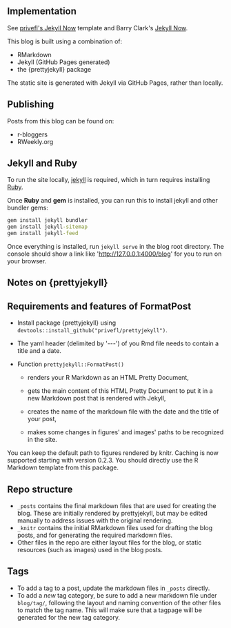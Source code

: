 ## Implementation

See [privefl's Jekyll Now](https://github.com/privefl/jekyll-now-r-template) template and Barry Clark's [Jekyll Now](https://github.com/barryclark/jekyll-now).

This blog is built using a combination of:
- RMarkdown
- Jekyll (GitHub Pages generated)
- the {prettyjekyll} package

The static site is generated with Jekyll via GitHub Pages, rather than locally.

## Publishing

Posts from this blog can be found on:
- r-bloggers
- RWeekly.org

## Jekyll and Ruby

To run the site locally, [jekyll](https://jekyllrb.com/docs/) is required, which in turn requires installing [Ruby](https://www.ruby-lang.org/en/downloads/). 

Once **Ruby** and **gem** is installed, you can run this to install jekyll and other bundler gems: 
```cmd
gem install jekyll bundler
gem install jekyll-sitemap 
gem install jekyll-feed
```

Once everything is installed, run `jekyll serve` in the blog root directory. The console should show a link like 'http://127.0.0.1:4000/blog' for you to run on your browser. 


## Notes on {prettyjekyll}

Requirements and features of FormatPost
---------------------------------------

- Install package {prettyjekyll} using `devtools::install_github("privefl/prettyjekyll")`.

- The yaml header (delimited by '---') of you Rmd file needs to contain a title and a date.

- Function `prettyjekyll::FormatPost()`

    - renders your R Markdown as an HTML Pretty Document,
    
    - gets the main content of this HTML Pretty Document to put it in a new Markdown post that is rendered with Jekyll,
    
    - creates the name of the markdown file with the date and the title of your post,
    
    - makes some changes in figures' and images' paths to be recognized in the site. 
    
You can keep the default path to figures rendered by knitr. Caching is now supported starting with version 0.2.3. You should directly use the R Markdown template from this package.

## Repo structure

* `_posts` contains the final markdown files that are used for creating the blog. These are initially rendered by prettyjekyll, but may be edited manually to address issues with the original rendering.
* `_knitr` contains the initial RMarkdown files used for drafting the blog posts, and for generating the required markdown files. 
* Other files in the repo are either layout files for the blog, or static resources (such as images) used in the blog posts.

## Tags

* To add a tag to a post, update the markdown files in `_posts` directly. 
* To add a _new_ tag category, be sure to add a new markdown file under `blog/tag/`, following the layout and naming convention of the other files to match the tag name. This will make sure that a tagpage will be generated for the new tag category.